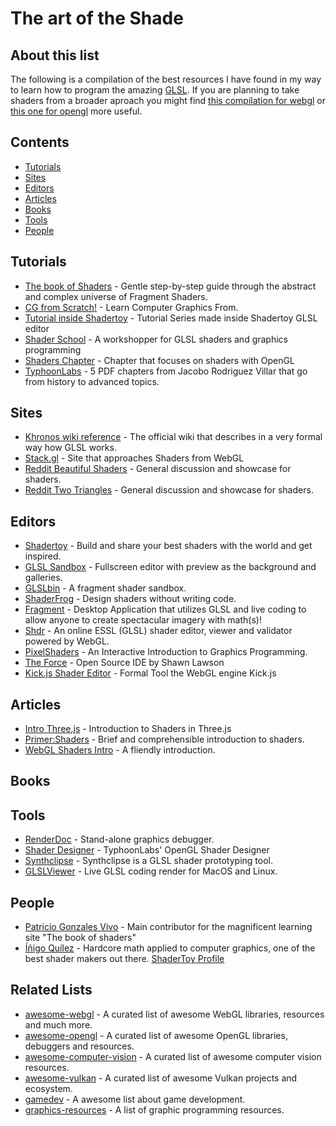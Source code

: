 # The art of the Shade

## About this list
The following is a compilation of the best resources I have found in my way to learn how to program the amazing [GLSL](https://en.wikipedia.org/wiki/OpenGL_Shading_Language). If you are planning to take shaders from a broader aproach you might find [this compilation for webgl](https://github.com/sjfricke/awesome-webgl) or [this one for opengl](https://github.com/eug/awesome-opengl) more useful.

## Contents
* [Tutorials](#tutorials)
* [Sites](#sites)
* [Editors](#editors)
* [Articles](#articles)
* [Books](#books)
* [Tools](#tools)
* [People](#people)

## Tutorials
* [The book of Shaders](https://thebookofshaders.com/) - Gentle step-by-step guide through the abstract and complex universe of Fragment Shaders.
* [CG from Scratch!](http://www.scratchapixel.com/lessons/3d-basic-rendering/introduction-to-shading/) - Learn Computer Graphics From.
* [Tutorial inside Shadertoy](https://www.shadertoy.com/view/Md23DV) - Tutorial Series made inside Shadertoy GLSL editor
* [Shader School](https://github.com/stackgl/shader-school) - A workshopper for GLSL shaders and graphics programming
* [Shaders Chapter](http://antongerdelan.net/opengl/shaders.html) - Chapter that focuses on shaders with OpenGL
* [TyphoonLabs](https://www.opengl.org/sdk/docs/tutorials/TyphoonLabs/) - 5 PDF chapters from Jacobo Rodriguez Villar that go from history to advanced topics.

## Sites
* [Khronos wiki reference](https://www.khronos.org/opengl/wiki/OpenGL_Shading_Language) - The official wiki that describes in a very formal way how GLSL works.
* [Stack.gl](http://stack.gl/) - Site that approaches Shaders from WebGL
* [Reddit Beautiful Shaders](https://www.reddit.com/r/shaders/) - General discussion and showcase for shaders.
* [Reddit Two Triangles](https://www.reddit.com/r/twotriangles/) - General discussion and showcase for shaders.

## Editors
* [Shadertoy](http://shadertoy.com) - Build and share your best shaders with the world and get inspired.
* [GLSL Sandbox](http://glslsandbox.com) - Fullscreen editor with preview as the background and galleries.
* [GLSLbin](http://glslb.in) - A fragment shader sandbox.
* [ShaderFrog](https://shaderfrog.com/) - Design shaders without writing code.
* [Fragment](http://www.syedrezaali.com/store/fragment-osx-app) - Desktop Application that utilizes GLSL and live coding to allow anyone to create spectacular imagery with math(s)! 
* [Shdr](http://shdr.bkcore.com/) - An online ESSL (GLSL) shader editor, viewer and validator powered by WebGL.
* [PixelShaders](http://pixelshaders.com/) - An Interactive Introduction to Graphics Programming.
* [The Force](https://shawnlawson.github.io/The_Force/) - Open Source IDE by Shawn Lawson
* [Kick.js Shader Editor](http://www.kickjs.org/tool/shader_editor/shader_editor.html) - Formal Tool the WebGL engine Kick.js

## Articles
* [Intro Three.js](https://www.airtightinteractive.com/2013/02/intro-to-pixel-shaders-in-three-js/) - Introduction to Shaders in Three.js
* [Primer:Shaders](https://notes.underscorediscovery.com/shaders-a-primer/) - Brief and comprehensible introduction to shaders.
* [WebGL Shaders Intro](https://gamedevelopment.tutsplus.com/tutorials/getting-started-in-webgl-part-1-introduction-to-shaders--cms-26208) - A fliendly introduction.

## Books
## Tools
* [RenderDoc](https://renderdoc.org/builds) - Stand-alone graphics debugger.
* [Shader Designer](https://www.opengl.org/sdk/tools/ShaderDesigner/) - TyphoonLabs' OpenGL Shader Designer
* [Synthclipse](http://synthclipse.sourceforge.net/index.html) - Synthclipse is a GLSL shader prototyping tool.
* [GLSLViewer](https://github.com/patriciogonzalezvivo/glslViewer) - Live GLSL coding render for MacOS and Linux.

## People
* [Patricio Gonzales Vivo](http://patriciogonzalezvivo.com/) - Main contributor for the magnificent learning site "The book of shaders"
* [Íñigo Quílez](http://iquilezles.org/index.html) - Hardcore math applied to computer graphics, one of the best shader makers out there. [ShaderToy Profile](https://www.shadertoy.com/user/iq)

## Related Lists
* [awesome-webgl](https://github.com/sjfricke/awesome-webgl) - A curated list of awesome WebGL libraries, resources and much more.
* [awesome-opengl](https://github.com/eug/awesome-opengl) - A curated list of awesome OpenGL libraries, debuggers and resources.
* [awesome-computer-vision](https://github.com/jbhuang0604/awesome-computer-vision) - A curated list of awesome computer vision resources.
* [awesome-vulkan](https://github.com/vinjn/awesome-vulkan) - A curated list of awesome Vulkan projects and ecosystem.
* [gamedev](https://github.com/ellisonleao/magictools) - A awesome list about game development.
* [graphics-resources](https://github.com/mattdesl/graphics-resources) - A list of graphic programming resources.

